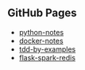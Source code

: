 ## GitHub Pages

* [python-notes](https://github.com/mfilipelino/python-notes)
* [docker-notes](https://github.com/mfilipelino/docker-notes)
* [tdd-by-examples](https://github.com/mfilipelino/TDD-by-examples)
* [flask-spark-redis](https://github.com/mfilipelino/flask-spark-docker)

